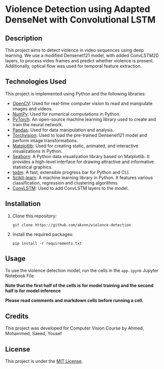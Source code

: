 # Violence Detection using Adapted DenseNet with Convolutional LSTM

## Description

This project aims to detect violence in video sequences using deep learning. We use a modified Densenet121 model, with added ConvLSTM2D layers, to process video frames and predict whether violence is present. Additionally, optical flow was used for temporal feature extraction.

## Technologies Used

This project is implemented using Python and the following libraries:

- [OpenCV](https://opencv.org/): Used for real-time computer vision to read and manipulate images and videos.
- [NumPy](https://numpy.org/): Used for numerical computations in Python.
- [PyTorch](https://pytorch.org/): An open-source machine learning library used to create and train the neural network.
- [Pandas](https://pandas.pydata.org/): Used for data manipulation and analysis.
- [Torchvision](https://pytorch.org/vision/stable/index.html): Used to load the pre-trained Densenet121 model and perform image transformations.
- [Matplotlib](https://matplotlib.org/): Used for creating static, animated, and interactive visualizations in Python.
- [Seaborn](https://seaborn.pydata.org/): A Python data visualization library based on Matplotlib. It provides a high-level interface for drawing attractive and informative statistical graphics.
- [tqdm](https://tqdm.github.io/): A fast, extensible progress bar for Python and CLI.
- [Scikit-learn](https://scikit-learn.org/stable/): A machine learning library in Python. It features various classification, regression and clustering algorithms.
- [ConvLSTM](https://github.com/ndrplz/ConvLSTM_pytorch): Used to add ConvLSTM layers to the model.

## Installation

1. Clone this repository:
   ```
   git clone https://github.com/akvnn/violence-detection
   ```
2. Install the required packages:
   ```
   pip install -r requirements.txt
   ```

## Usage

To use the violence detection model, run the cells in the `app.ipynb` Jupyter Notebook File

**Note that the first half of the cells is for model training and the second half is for model inference**

**Please read comments and markdown cells before running a cell.**

## Credits

This project was developed for Computer Vision Course by Ahmed, Mohammed, Saeed, Yousef

## License

This project is under the [MIT License](./LICENSE).
